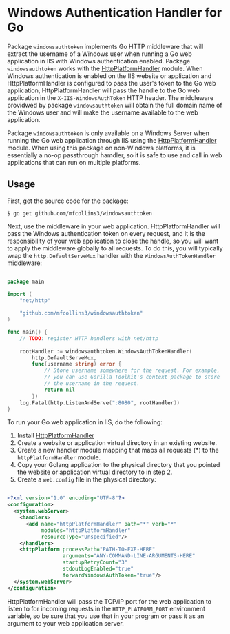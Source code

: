 Windows Authentication Handler for Go
=====================================
Package `windowsauthtoken` implements Go HTTP middleware that will
extract the username of a Windows user when running a Go web application
in IIS with Windows authentication enabled. Package `windowsauthtoken`
works with the [HttpPlatformHandler](http://www.iis.net/downloads/microsoft/httpplatformhandler)
module. When Windows authentication is enabled on the IIS website or
application and HttpPlatformHandler is configured to pass the user's
token to the Go web application, HttpPlatformHandler will pass the
handle to the Go web application in the `X-IIS-WindowsAuthToken` HTTP
header. The middleware providwed by package `windowsauthtoken` will
obtain the full domain name of the Windows user and will make the
username available to the web application.

Package `windowsauthtoken` is only available on a Windows Server when
running the Go web application through IIS using the
[HttpPlatformHandler](http://www.iis.net/downloads/microsoft/httpplatformhandler)
module. When using this package on non-Windows platforms, it is
essentially a no-op passthrough hamdler, so it is safe to use and call
in web applications that can run on multiple platforms.

Usage
-----
First, get the source code for the package:

    $ go get github.com/mfcollins3/windowsauthtoken
    
Next, use the middleware in your web application. HttpPlatformHandler
will pass the Windows authentication token on every request, and it is
the responsibility of your web application to close the handle, so you
will want to apply the middleware globally to all requests. To do this,
you will typically wrap the `http.DefaultServeMux` handler with the
`WindowsAuthTokenHandler` middleware:

```go

package main

import (
    "net/http"
    
    "github.com/mfcollins3/windowsauthtoken"
)

func main() {
    // TODO: register HTTP handlers with net/http
    
    rootHandler := windowsauthtoken.WindowsAuthTokenHandler(
        http.DefaultServeMux,
        func(username string) error {
            // Store username somewhere for the request. For example,
            // you can use Gorilla Toolkit's context package to store
            // the username in the request.
            return nil
        })
    log.Fatal(http.ListenAndServe(":8080", rootHandler))    
}

```

To run your Go web application in IIS, do the following:

1. Install [HttpPlatformHandler](http://www.iis.net/downloads/microsoft/httpplatformhandler)
2. Create a website or application virtual directory in an existing
   website.
3. Create a new handler module mapping that maps all requests (*) to
   the `httpPlatformHandler` module.
4. Copy your Golang application to the physical directory that you
   pointed the website or application virtual directory to in step 2.
5. Create a `web.config` file in the physical directory:

```xml

<?xml version="1.0" encoding="UTF-8"?>
<configuration>
  <system.webServer>
    <handlers>
      <add name="httpPlatformHandler" path="*" verb="*"
           modules="httpPlatformHandler"
           resourceType="Unspecified"/>
    </handlers>
    <httpPlatform processPath="PATH-TO-EXE-HERE"
                  arguments="ANY-COMMAND-LINE-ARGUMENTS-HERE"
                  startupRetryCount="3"
                  stdoutLogEnabled="true"
                  forwardWindowsAuthToken="true"/>
  </system.webServer>
</configuration>

```

HttpPlatformHandler will pass the TCP/IP port for the web application
to listen to for incoming requests in the `HTTP_PLATFORM_PORT`
environment variable, so be sure that you use that in your program or
pass it as an argument to your web application server.
